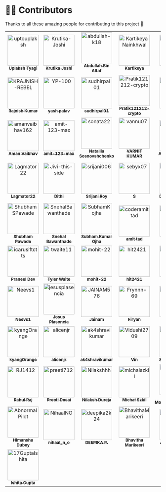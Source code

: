 # 🧑‍💻 Contributors

Thanks to all these amazing people for contributing to this project 💖

<!-- readme: contributors -start -->
<table>
	<tbody>
		<tr>
            <td align="center">
                <a href="https://github.com/uptouplaksh">
                    <img src="https://avatars.githubusercontent.com/u/98027001?v=4" width="100;" alt="uptouplaksh"/>
                    <br />
                    <sub><b>Uplaksh Tyagi</b></sub>
                </a>
            </td>
            <td align="center">
                <a href="https://github.com/Krutika-Joshi">
                    <img src="https://avatars.githubusercontent.com/u/167503423?v=4" width="100;" alt="Krutika-Joshi"/>
                    <br />
                    <sub><b>Krutika Joshi</b></sub>
                </a>
            </td>
            <td align="center">
                <a href="https://github.com/abdullah-k18">
                    <img src="https://avatars.githubusercontent.com/u/115644774?v=4" width="100;" alt="abdullah-k18"/>
                    <br />
                    <sub><b>Abdullah Bin Altaf</b></sub>
                </a>
            </td>
            <td align="center">
                <a href="https://github.com/KartikeyaNainkhwal">
                    <img src="https://avatars.githubusercontent.com/u/157278252?v=4" width="100;" alt="KartikeyaNainkhwal"/>
                    <br />
                    <sub><b>Kartikeya</b></sub>
                </a>
            </td>
            <td align="center">
                <a href="https://github.com/akaneme">
                    <img src="https://avatars.githubusercontent.com/u/182057372?v=4" width="100;" alt="akaneme"/>
                    <br />
                    <sub><b>akanksha n.</b></sub>
                </a>
            </td>
            <td align="center">
                <a href="https://github.com/RedRangerWentWild">
                    <img src="https://avatars.githubusercontent.com/u/220518071?v=4" width="100;" alt="RedRangerWentWild"/>
                    <br />
                    <sub><b>Aadi</b></sub>
                </a>
            </td>
		</tr>
		<tr>
            <td align="center">
                <a href="https://github.com/KRAJNISH-REBEL">
                    <img src="https://avatars.githubusercontent.com/u/69332651?v=4" width="100;" alt="KRAJNISH-REBEL"/>
                    <br />
                    <sub><b>Rajnish Kumar</b></sub>
                </a>
            </td>
            <td align="center">
                <a href="https://github.com/YP-100">
                    <img src="https://avatars.githubusercontent.com/u/149261546?v=4" width="100;" alt="YP-100"/>
                    <br />
                    <sub><b>yash palav</b></sub>
                </a>
            </td>
            <td align="center">
                <a href="https://github.com/sudhirpal01">
                    <img src="https://avatars.githubusercontent.com/u/142159864?v=4" width="100;" alt="sudhirpal01"/>
                    <br />
                    <sub><b>sudhirpal01</b></sub>
                </a>
            </td>
            <td align="center">
                <a href="https://github.com/Pratik121212-crypto">
                    <img src="https://avatars.githubusercontent.com/u/174310309?v=4" width="100;" alt="Pratik121212-crypto"/>
                    <br />
                    <sub><b>Pratik121212-crypto</b></sub>
                </a>
            </td>
            <td align="center">
                <a href="https://github.com/OmMisalkar">
                    <img src="https://avatars.githubusercontent.com/u/181724479?v=4" width="100;" alt="OmMisalkar"/>
                    <br />
                    <sub><b>OmMisalkar</b></sub>
                </a>
            </td>
            <td align="center">
                <a href="https://github.com/Kjais08">
                    <img src="https://avatars.githubusercontent.com/u/161114437?v=4" width="100;" alt="Kjais08"/>
                    <br />
                    <sub><b>Kritarth </b></sub>
                </a>
            </td>
		</tr>
		<tr>
            <td align="center">
                <a href="https://github.com/amanvaibhav162">
                    <img src="https://avatars.githubusercontent.com/u/215270060?v=4" width="100;" alt="amanvaibhav162"/>
                    <br />
                    <sub><b>Aman Vaibhav</b></sub>
                </a>
            </td>
            <td align="center">
                <a href="https://github.com/amit-123-max">
                    <img src="https://avatars.githubusercontent.com/u/183510277?v=4" width="100;" alt="amit-123-max"/>
                    <br />
                    <sub><b>amit-123-max</b></sub>
                </a>
            </td>
            <td align="center">
                <a href="https://github.com/sonata22">
                    <img src="https://avatars.githubusercontent.com/u/112934863?v=4" width="100;" alt="sonata22"/>
                    <br />
                    <sub><b>Nataliia Sosnovshchenko</b></sub>
                </a>
            </td>
            <td align="center">
                <a href="https://github.com/vannu07">
                    <img src="https://avatars.githubusercontent.com/u/161148074?v=4" width="100;" alt="vannu07"/>
                    <br />
                    <sub><b>VARNIT KUMAR</b></sub>
                </a>
            </td>
            <td align="center">
                <a href="https://github.com/psy-duck1">
                    <img src="https://avatars.githubusercontent.com/u/146380217?v=4" width="100;" alt="psy-duck1"/>
                    <br />
                    <sub><b>Aaditya Agarwal</b></sub>
                </a>
            </td>
            <td align="center">
                <a href="https://github.com/SajalGarg035">
                    <img src="https://avatars.githubusercontent.com/u/164674816?v=4" width="100;" alt="SajalGarg035"/>
                    <br />
                    <sub><b>Sajal Garg</b></sub>
                </a>
            </td>
		</tr>
		<tr>
            <td align="center">
                <a href="https://github.com/Lagmator22">
                    <img src="https://avatars.githubusercontent.com/u/133108827?v=4" width="100;" alt="Lagmator22"/>
                    <br />
                    <sub><b>Lagmator22</b></sub>
                </a>
            </td>
            <td align="center">
                <a href="https://github.com/Jivi-this-side">
                    <img src="https://avatars.githubusercontent.com/u/156334435?v=4" width="100;" alt="Jivi-this-side"/>
                    <br />
                    <sub><b>Dithi</b></sub>
                </a>
            </td>
            <td align="center">
                <a href="https://github.com/srijani006">
                    <img src="https://avatars.githubusercontent.com/u/203324403?v=4" width="100;" alt="srijani006"/>
                    <br />
                    <sub><b>Srijani Roy</b></sub>
                </a>
            </td>
            <td align="center">
                <a href="https://github.com/sebyx07">
                    <img src="https://avatars.githubusercontent.com/u/5052549?v=4" width="100;" alt="sebyx07"/>
                    <br />
                    <sub><b>S</b></sub>
                </a>
            </td>
            <td align="center">
                <a href="https://github.com/DevendraMane">
                    <img src="https://avatars.githubusercontent.com/u/140258830?v=4" width="100;" alt="DevendraMane"/>
                    <br />
                    <sub><b>Devendra Mane</b></sub>
                </a>
            </td>
            <td align="center">
                <a href="https://github.com/Mennatallah9">
                    <img src="https://avatars.githubusercontent.com/u/72235546?v=4" width="100;" alt="Mennatallah9"/>
                    <br />
                    <sub><b>Mennatallah Ashraf</b></sub>
                </a>
            </td>
		</tr>
		<tr>
            <td align="center">
                <a href="https://github.com/ShubhamSPawade">
                    <img src="https://avatars.githubusercontent.com/u/150701484?v=4" width="100;" alt="ShubhamSPawade"/>
                    <br />
                    <sub><b>Shubham Pawade</b></sub>
                </a>
            </td>
            <td align="center">
                <a href="https://github.com/SnehalBawanthade">
                    <img src="https://avatars.githubusercontent.com/u/143216535?v=4" width="100;" alt="SnehalBawanthade"/>
                    <br />
                    <sub><b>Snehal Bawanthade</b></sub>
                </a>
            </td>
            <td align="center">
                <a href="https://github.com/SubhamKojha">
                    <img src="https://avatars.githubusercontent.com/u/180819374?v=4" width="100;" alt="SubhamKojha"/>
                    <br />
                    <sub><b>Subham Kumar Ojha</b></sub>
                </a>
            </td>
            <td align="center">
                <a href="https://github.com/coderamittad">
                    <img src="https://avatars.githubusercontent.com/u/155918173?v=4" width="100;" alt="coderamittad"/>
                    <br />
                    <sub><b>amit tad</b></sub>
                </a>
            </td>
            <td align="center">
                <a href="https://github.com/JashSanka">
                    <img src="https://avatars.githubusercontent.com/u/211646070?v=4" width="100;" alt="JashSanka"/>
                    <br />
                    <sub><b>Jash Sanka</b></sub>
                </a>
            </td>
            <td align="center">
                <a href="https://github.com/Shreyansh-Kushwaha">
                    <img src="https://avatars.githubusercontent.com/u/222649869?v=4" width="100;" alt="Shreyansh-Kushwaha"/>
                    <br />
                    <sub><b>Shreyansh Kushwaha</b></sub>
                </a>
            </td>
		</tr>
		<tr>
            <td align="center">
                <a href="https://github.com/icarusiftctts">
                    <img src="https://avatars.githubusercontent.com/u/174119232?v=4" width="100;" alt="icarusiftctts"/>
                    <br />
                    <sub><b>Praneel Dev</b></sub>
                </a>
            </td>
            <td align="center">
                <a href="https://github.com/twaite11">
                    <img src="https://avatars.githubusercontent.com/u/224871895?v=4" width="100;" alt="twaite11"/>
                    <br />
                    <sub><b>Tyler Waite</b></sub>
                </a>
            </td>
            <td align="center">
                <a href="https://github.com/mohit-22">
                    <img src="https://avatars.githubusercontent.com/u/183510328?v=4" width="100;" alt="mohit-22"/>
                    <br />
                    <sub><b>mohit-22</b></sub>
                </a>
            </td>
            <td align="center">
                <a href="https://github.com/hit2421">
                    <img src="https://avatars.githubusercontent.com/u/113717626?v=4" width="100;" alt="hit2421"/>
                    <br />
                    <sub><b>hit2421</b></sub>
                </a>
            </td>
            <td align="center">
                <a href="https://github.com/asit2004">
                    <img src="https://avatars.githubusercontent.com/u/147316493?v=4" width="100;" alt="asit2004"/>
                    <br />
                    <sub><b>Asit Wasnik</b></sub>
                </a>
            </td>
            <td align="center">
                <a href="https://github.com/Ruturaj-007">
                    <img src="https://avatars.githubusercontent.com/u/157049145?v=4" width="100;" alt="Ruturaj-007"/>
                    <br />
                    <sub><b>Ruturaj Pawar</b></sub>
                </a>
            </td>
		</tr>
		<tr>
            <td align="center">
                <a href="https://github.com/Neevs1">
                    <img src="https://avatars.githubusercontent.com/u/78549886?v=4" width="100;" alt="Neevs1"/>
                    <br />
                    <sub><b>Neevs1</b></sub>
                </a>
            </td>
            <td align="center">
                <a href="https://github.com/jesusplasencia">
                    <img src="https://avatars.githubusercontent.com/u/189365237?v=4" width="100;" alt="jesusplasencia"/>
                    <br />
                    <sub><b>Jesus Plasencia</b></sub>
                </a>
            </td>
            <td align="center">
                <a href="https://github.com/JAINAM576">
                    <img src="https://avatars.githubusercontent.com/u/85880788?v=4" width="100;" alt="JAINAM576"/>
                    <br />
                    <sub><b>Jainam</b></sub>
                </a>
            </td>
            <td align="center">
                <a href="https://github.com/Frynnn-69">
                    <img src="https://avatars.githubusercontent.com/u/184061481?v=4" width="100;" alt="Frynnn-69"/>
                    <br />
                    <sub><b>Firyan</b></sub>
                </a>
            </td>
            <td align="center">
                <a href="https://github.com/AMIT20-P">
                    <img src="https://avatars.githubusercontent.com/u/216828285?v=4" width="100;" alt="AMIT20-P"/>
                    <br />
                    <sub><b>Amit</b></sub>
                </a>
            </td>
            <td align="center">
                <a href="https://github.com/mukkss">
                    <img src="https://avatars.githubusercontent.com/u/149927808?v=4" width="100;" alt="mukkss"/>
                    <br />
                    <sub><b>Mukesh</b></sub>
                </a>
            </td>
		</tr>
		<tr>
            <td align="center">
                <a href="https://github.com/kyangOrange">
                    <img src="https://avatars.githubusercontent.com/u/168249130?v=4" width="100;" alt="kyangOrange"/>
                    <br />
                    <sub><b>kyangOrange</b></sub>
                </a>
            </td>
            <td align="center">
                <a href="https://github.com/alicenjr">
                    <img src="https://avatars.githubusercontent.com/u/230183232?v=4" width="100;" alt="alicenjr"/>
                    <br />
                    <sub><b>alicenjr</b></sub>
                </a>
            </td>
            <td align="center">
                <a href="https://github.com/ak4shravikumar">
                    <img src="https://avatars.githubusercontent.com/u/189372043?v=4" width="100;" alt="ak4shravikumar"/>
                    <br />
                    <sub><b>ak4shravikumar</b></sub>
                </a>
            </td>
            <td align="center">
                <a href="https://github.com/Vidushi2709">
                    <img src="https://avatars.githubusercontent.com/u/159937181?v=4" width="100;" alt="Vidushi2709"/>
                    <br />
                    <sub><b>Vin</b></sub>
                </a>
            </td>
            <td align="center">
                <a href="https://github.com/swayam-mishra">
                    <img src="https://avatars.githubusercontent.com/u/176616932?v=4" width="100;" alt="swayam-mishra"/>
                    <br />
                    <sub><b>Swayam Mishra</b></sub>
                </a>
            </td>
            <td align="center">
                <a href="https://github.com/Shubham15986">
                    <img src="https://avatars.githubusercontent.com/u/168961429?v=4" width="100;" alt="Shubham15986"/>
                    <br />
                    <sub><b>Shubham15986</b></sub>
                </a>
            </td>
		</tr>
		<tr>
            <td align="center">
                <a href="https://github.com/RJ1412">
                    <img src="https://avatars.githubusercontent.com/u/135814536?v=4" width="100;" alt="RJ1412"/>
                    <br />
                    <sub><b>Rahul Raj</b></sub>
                </a>
            </td>
            <td align="center">
                <a href="https://github.com/preeti712">
                    <img src="https://avatars.githubusercontent.com/u/141026984?v=4" width="100;" alt="preeti712"/>
                    <br />
                    <sub><b>Preeti Desai</b></sub>
                </a>
            </td>
            <td align="center">
                <a href="https://github.com/Nilakshhh">
                    <img src="https://avatars.githubusercontent.com/u/97288540?v=4" width="100;" alt="Nilakshhh"/>
                    <br />
                    <sub><b>Nilaksh Dureja</b></sub>
                </a>
            </td>
            <td align="center">
                <a href="https://github.com/michalszkil">
                    <img src="https://avatars.githubusercontent.com/u/49024368?v=4" width="100;" alt="michalszkil"/>
                    <br />
                    <sub><b>Michał Szkil</b></sub>
                </a>
            </td>
            <td align="center">
                <a href="https://github.com/MannXo">
                    <img src="https://avatars.githubusercontent.com/u/17333793?v=4" width="100;" alt="MannXo"/>
                    <br />
                    <sub><b>Parman Mohammadalizadeh</b></sub>
                </a>
            </td>
            <td align="center">
                <a href="https://github.com/coddingjatin">
                    <img src="https://avatars.githubusercontent.com/u/119022686?v=4" width="100;" alt="coddingjatin"/>
                    <br />
                    <sub><b>Jatin Vishwakarma</b></sub>
                </a>
            </td>
		</tr>
		<tr>
            <td align="center">
                <a href="https://github.com/AbnormalPilot">
                    <img src="https://avatars.githubusercontent.com/u/161914655?v=4" width="100;" alt="AbnormalPilot"/>
                    <br />
                    <sub><b>Himanshu Dubey</b></sub>
                </a>
            </td>
            <td align="center">
                <a href="https://github.com/NihaalNO">
                    <img src="https://avatars.githubusercontent.com/u/175286773?v=4" width="100;" alt="NihaalNO"/>
                    <br />
                    <sub><b>nihaal_n_o</b></sub>
                </a>
            </td>
            <td align="center">
                <a href="https://github.com/deepika2k24">
                    <img src="https://avatars.githubusercontent.com/u/193134343?v=4" width="100;" alt="deepika2k24"/>
                    <br />
                    <sub><b>DEEPIKA P.</b></sub>
                </a>
            </td>
            <td align="center">
                <a href="https://github.com/BhavithaMarikeeri">
                    <img src="https://avatars.githubusercontent.com/u/186051128?v=4" width="100;" alt="BhavithaMarikeeri"/>
                    <br />
                    <sub><b>Bhavitha Marikeeri</b></sub>
                </a>
            </td>
            <td align="center">
                <a href="https://github.com/Ashwil-Colaco">
                    <img src="https://avatars.githubusercontent.com/u/223526536?v=4" width="100;" alt="Ashwil-Colaco"/>
                    <br />
                    <sub><b>Ashwil-Colaco</b></sub>
                </a>
            </td>
            <td align="center">
                <a href="https://github.com/abbasabro">
                    <img src="https://avatars.githubusercontent.com/u/141827555?v=4" width="100;" alt="abbasabro"/>
                    <br />
                    <sub><b>Abbas Abro</b></sub>
                </a>
            </td>
		</tr>
		<tr>
            <td align="center">
                <a href="https://github.com/17GuptaIshita">
                    <img src="https://avatars.githubusercontent.com/u/155419918?v=4" width="100;" alt="17GuptaIshita"/>
                    <br />
                    <sub><b>Ishita Gupta</b></sub>
                </a>
            </td>
		</tr>
	<tbody>
</table>
<!-- readme: contributors -end -->
